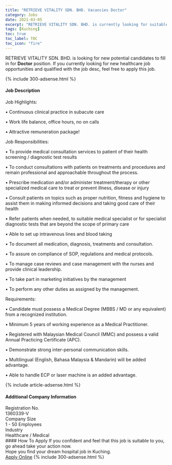 ```yaml
---
title: "RETRIEVE VITALITY SDN. BHD. Vacancies Doctor" 
category: Jobs 
date: 2021-03-05 
excerpt: "RETRIEVE VITALITY SDN. BHD. is currently looking for suitable person to fill in the Doctor which positioned at Kuching" 
tags: [Kuching] 
toc: true 
toc_label: TOC 
toc_icon: "fire" 
--- 
```


<p>RETRIEVE VITALITY SDN. BHD. is looking for new potential candidates to fill in for <b>Doctor</b> position. If you currently looking for new healthcare job opportunities and qualified with the job desc, feel free to apply this job.
</p>{% include 300-adsense.html %} 
<div><div><h4>Job Description</h4></div><div><div><span><div><p>Job Highlights:</p><p>&#8226; Continuous clinical practice in subacute care</p><p>&#8226; Work life balance, office hours, no on calls</p><p>&#8226; Attractive remuneration package!</p><p>Job Responsibilities:</p><p>&#8226; To provide medical consultation services to patient of their health screening / diagnostic test results</p><p>&#8226; To conduct consultations with patients on treatments and procedures and remain professional and approachable throughout the process.</p><p>&#8226; Prescribe medication and/or administer treatment/therapy or other specialized medical care to treat or prevent illness, disease or injury</p><p>&#8226; Consult patients on topics such as proper nutrition, fitness and hygiene to assist them in making informed decisions and taking good care of their health</p><p>&#8226; Refer patients when needed, to suitable medical specialist or for specialist diagnostic tests that are beyond the scope of primary care</p><p>&#8226; Able to set up intravenous lines and blood taking</p><p>&#8226; To document all medication, diagnosis, treatments and consultation.</p><p>&#8226; To assure on compliance of SOP, regulations and medical protocols.</p><p>&#8226; To manage case reviews and case management with the nurses and provide clinical leadership.</p><p>&#8226; To take part in marketing initiatives by the management</p><p>&#8226; To perform any other duties as assigned by the management.</p><p>Requirements:</p><p>&#8226; Candidate must possess a Medical Degree (MBBS / MD or any equivalent) from a recognized institution.</p><p>&#8226; Minimum 5 years of working experience as a Medical Practitioner.</p><p>&#8226; Registered with Malaysian Medical Council (MMC) and possess a valid Annual Practicing Certificate (APC).</p><p>&#8226; Demonstrate strong inter-personal communication skills.</p><p>&#8226; Multilingual (English, Bahasa Malaysia &amp; Mandarin) will be added advantage.</p><p>&#8226; Able to handle ECP or laser machine is an added advantage.</p></div></span></div></div></div> 
{% include article-adsense.html %} 
<div><div><h4>Additional Company Information</h4></div><div><div><div><div><div><div><div><span>Registration No.</span></div><div><span>1360339-V</span></div></div></div></div><div><div><div><div><span>Company Size</span></div><div><span>1 - 50 Employees</span></div></div></div></div><div><div><div><div><span>Industry</span></div><div><span>Healthcare / Medical</span></div></div></div></div></div></div></div></div> 
#### How To Apply 
If you confident and feel that this job is suitable to you, go ahead take your action now. <br/> 
Hope you find your dream hospital job in Kuching. <br/> 
<a href="https://www.jobstreet.com.my/en/job/doctor-4498840?jobId=jobstreet-my-job-4498840" class="btn btn--warning" target="_blank" rel="nofollow noopenner">Apply Online</a> 
{% include 300-adsense.html %} 
